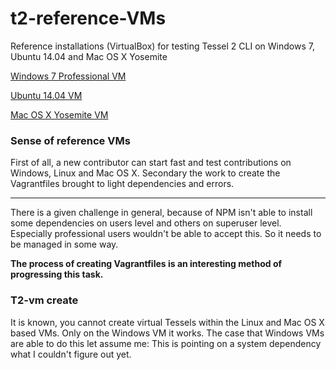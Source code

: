 # t2-reference-VMs
Reference installations (VirtualBox) for testing Tessel 2 CLI on Windows 7, Ubuntu 14.04 and Mac OS X Yosemite

[Windows 7 Professional VM](windows/README.md)

[Ubuntu 14.04 VM](linux/README.md)

[Mac OS X Yosemite VM](macosx/README.md)

### Sense of reference VMs
First of all, a new contributor can start fast and test contributions on Windows, Linux and Mac OS X.
Secondary the work to create the Vagrantfiles brought to light dependencies and errors.

---
There is a given challenge in general, because of NPM isn't able to install some dependencies on users level and others on superuser level. Especially professional users wouldn't be able to accept this. So it needs to be managed in some way.

**The process of creating Vagrantfiles is an interesting method of progressing this task.**

### T2-vm create
It is known, you cannot create virtual Tessels within the Linux and Mac OS X based VMs. Only on the Windows VM it works. The case that Windows VMs are able to do this let assume me: This is pointing on a system dependency what I couldn't figure out yet.
